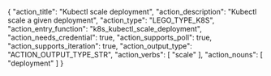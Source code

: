 {
"action_title": "Kubectl scale deployment",
"action_description": "Kubectl scale a given deployment",
"action_type": "LEGO_TYPE_K8S",
"action_entry_function": "k8s_kubectl_scale_deployment",
"action_needs_credential": true,
"action_supports_poll": true,
"action_supports_iteration": true,
"action_output_type": "ACTION_OUTPUT_TYPE_STR",
"action_verbs": [
"scale"
],
"action_nouns": [
"deployment" 
]
}
